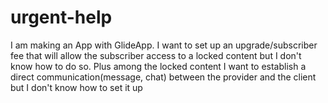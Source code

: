 # urgent-help
I am making an App with GlideApp. I want to set up an upgrade/subscriber fee that will allow the subscriber access to a locked content but I don't know how to do so. Plus among the locked content I want to establish a direct communication(message, chat) between the provider and the client but I don't know how to set it up
